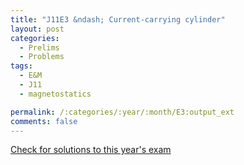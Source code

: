 ```yaml
---
title: "J11E3 &ndash; Current-carrying cylinder"
layout: post
categories:
  - Prelims
  - Problems
tags:
  - E&M
  - J11
  - magnetostatics

permalink: /:categories/:year/:month/E3:output_ext
comments: false
---
```

<object data="2011J3E.pdf" type="application/pdf" width="100%" height="500"></object>
<div class="message"><a href='https://princetonprelim.com/prelim/26/'>Check for solutions to this year's exam</a></div>